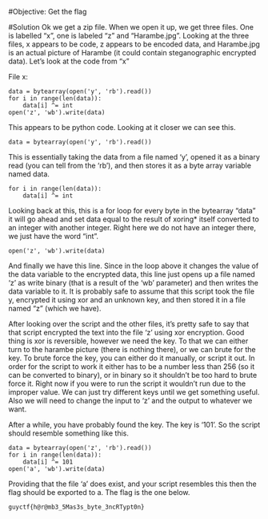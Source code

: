 #Objective: Get the flag

#Solution
Ok we get a zip file. When we open it up, we get three files. One is labelled “x”, one is labeled “z” and “Harambe.jpg”. Looking at the three files, x appears to be code, z appears to be encoded data, and Harambe.jpg is an actual picture of Harambe (it could contain steganographic encrypted data). Let’s look at the code from “x”

File x:
```
data = bytearray(open('y', 'rb').read())
for i in range(len(data)):
    data[i] ^= int
open('z', 'wb').write(data)
```

This appears to be python code. Looking at it closer we can see this.

```
data = bytearray(open('y', 'rb').read())
```

This is essentially taking the data from a file named ‘y’, opened it as a binary read (you can tell from the ‘rb’), and then stores it as a byte array variable named data.

```
for i in range(len(data)):
    data[i] ^= int
```

Looking back at this, this is a for loop for every byte in the bytearray “data” it will go ahead and set data equal to the result of xoring* itself converted to an integer with another integer. Right here we do not have an integer there, we just have the word “int”.

```
open('z', 'wb').write(data)
```

And finally we have this line. Since in the loop above it changes the value of the data variable to the encrypted data, this line just opens up a file named ‘z’ as write binary (that is a result of the ‘wb’ parameter) and then writes the data variable to it. It is probably safe to assume that this script took the file y, encrypted it using xor and an unknown key, and then stored it in a file named “z” (which we have).

After looking over the script and the other files, it’s pretty safe to say that that script encrypted the text into the file ‘z’ using xor encryption. Good thing is xor is reversible, however we need the key. To that we can either turn to the harambe picture (there is nothing there), or we can brute for the key. To brute force the key, you can either do it manually, or script it out. In order for the script to work it either has to be a number less than 256 (so it can be converted to binary), or in binary so it shouldn’t be too hard to brute force it. Right now if you were to run the script it wouldn’t run due to the improper value. We can just try different keys until we get something useful. Also we will need to change the input to ‘z’ and the output to whatever we want.

After a while, you have probably found the key. The key is ‘101’. So the script should resemble something like this.

```
data = bytearray(open('z', 'rb').read())
for i in range(len(data)):
    data[i] ^= 101
open('a', 'wb').write(data)
```

Providing that the file ‘a’ does exist, and your script resembles this then the flag should be exported to a. The flag is the one below.

```
guyctf{h@r@mb3_5Mas3s_byte_3ncRTypt0n}
```





